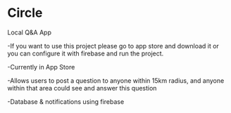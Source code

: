 # Circle
Local Q&amp;A App

-If you want to use this project please go to app store and download it or you can configure it with firebase and run the project.

-Currently in App Store

-Allows users to post a question to anyone within 15km radius, and anyone within that area could see and answer this question

-Database & notifications using firebase
